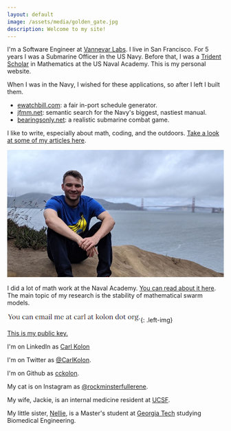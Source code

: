 ```yaml
---
layout: default
image: /assets/media/golden_gate.jpg
description: Welcome to my site!
---
```


I'm a Software Engineer at [Vannevar Labs](https://www.vannevarlabs.com/). I live in San Francisco. For 5 years I was a Submarine Officer in the US Navy. Before that, I was a [Trident Scholar](https://www.usna.edu/TridentProgram/index.php) in Mathematics at the US Naval Academy. This is my personal website.

When I was in the Navy, I wished for these applications, so after I left I built them.

- [ewatchbill.com](https://ewatchbill.com/): a fair in-port schedule generator.
- [jfmm.net](https://jfmm.net): semantic search for the Navy's biggest, nastiest manual.
- [bearingsonly.net](https://bearingsonly.net): a realistic submarine combat game.

I like to write, especially about math, coding, and the outdoors. [Take a look at some of my articles here](/blog).

![In San Francisco](/assets/media/golden_gate.jpg)

I did a lot of math work at the Naval Academy. [You can read about it here](/research). The main topic of my research is the stability of mathematical swarm models.

![contact](/assets/media/contact.png){: .left-img}

[This is my public key.](/assets/media/publickey.asc)

I'm on LinkedIn as [Carl Kolon](https://www.linkedin.com/in/carl-kolon)

I'm on Twitter as [@CarlKolon](https://twitter.com/CarlKolon).

I'm on Github as [cckolon](https://github.com/cckolon).

My cat is on Instagram as [@rockminsterfullerene](https://www.instagram.com/rockminsterfullerene/).

My wife, Jackie, is an internal medicine resident at [UCSF](https://www.ucsf.edu/).

My little sister, [Nellie](https://nelliekolon.com), is a Master's student at [Georgia Tech](https://bme.gatech.edu/bme/) studying Biomedical Engineering.
